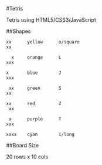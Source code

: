 #Tetris

Tetris using HTML5/CSS3/JavaScript

##Shapes

````
xx		yellow		o/square
xx

  x		orange		L
xxx

x		blue		J
xxx

 xx		green		S
xx

xx		red			Z
 xx

 x		purple		T
xxx

xxxx	cyan		i/long
````

##Board Size

20 rows x 10 cols